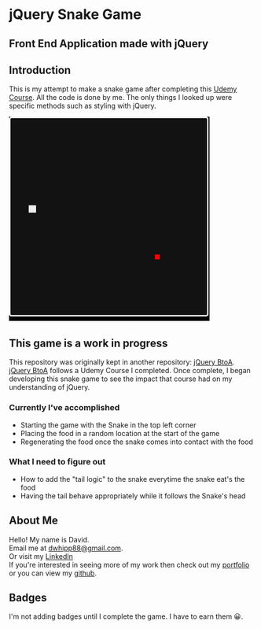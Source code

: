 # jQuery Snake Game

## Front End Application made with jQuery

## Introduction

This is my attempt to make a snake game after completing this [Udemy Course](https://github.com/D-Whipp/jQueryBtoA). All the code is done by me. The only things I looked up were specific methods such as styling with jQuery.

![app snapshot](./images/app-snapshot.png)

## This game is a work in progress

This repository was originally kept in another repository: [jQuery BtoA](https://github.com/D-Whipp/jQueryBtoA).\
[jQuery BtoA](https://github.com/D-Whipp/jQueryBtoA) follows a Udemy Course I completed. Once complete, I began developing this snake game to see the impact that course had on my understanding of jQuery.

### Currently I've accomplished

- Starting the game with the Snake in the top left corner
- Placing the food in a random location at the start of the game
- Regenerating the food once the snake comes into contact with the food

### What I need to figure out

- How to add the "tail logic" to the snake everytime the snake eat's the food
- Having the tail behave appropriately while it follows the Snake's head

## About Me

Hello! My name is David.\
Email me at dwhipp88@gmail.com.\
Or visit my [LinkedIn](https://www.linkedin.com/in/david-w-079841213/)\
If you're interested in seeing more of my work then check out my [portfolio](http://mighty-brook-32674.herokuapp.com/) or you can view my [github](https://github.com/D-Whipp).

## Badges

I'm not adding badges until I complete the game. I have to earn them 😀.
